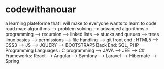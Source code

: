 # codewithanouar
a learning plateforme that I will make to everyone wants to learn to code
road map:
algorithms --> problem solving  --> advanced algorithms
c programming --> recursion --> linked lists --> stucks and queues --> trees
linux basics --> permissions --> file handling --> git
front end : HTML5 --> CSS3 --> JS --> JQUERY --> BOOTSTRAP5
Back End: SQL, PHP
Programming Languages : C programming --> JAVA --> JEE --> C#
Frameworks: React --> Angular --> Symfony --> Laravel --> Hibernate --> Spring
